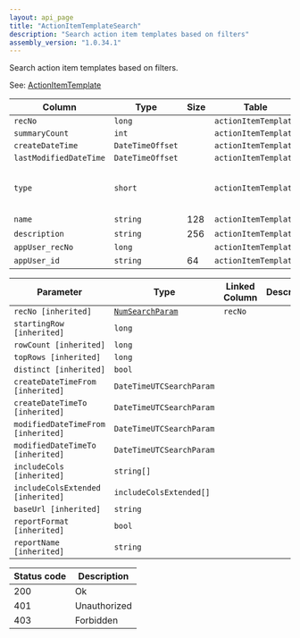 ```yaml
---
layout: api_page
title: "ActionItemTemplateSearch"
description: "Search action item templates based on filters"
assembly_version: "1.0.34.1"
---
```


Search action item templates based on filters.

See: [ActionItemTemplate](ActionItemTemplate.html)

| Column | Type | Size | Table | Description |
| ------ | ---- | ---- | ----- | ----------- |
| `recNo` | `long` |  | `actionItemTemplate` | 
| `summaryCount` | `int` |  | `actionItemTemplate` | 
| `createDateTime` | `DateTimeOffset` |  | `actionItemTemplate` | 
| `lastModifiedDateTime` | `DateTimeOffset` |  | `actionItemTemplate` | 
| `type` | `short` |  | `actionItemTemplate` | Trip = 1, ClientProfile = 2, Person = 3
| `name` | `string` | 128 | `actionItemTemplate` | 
| `description` | `string` | 256 | `actionItemTemplate` | 
| `appUser_recNo` | `long` |  | `actionItemTemplate` | 
| `appUser_id` | `string` | 64 | `actionItemTemplate` | 

| Parameter | Type | Linked Column | Description |
| --------- | ---- | ------------- | ----------- |
| `recNo [inherited]` | [`NumSearchParam`](NumSearchParam) | `recNo` | 
| `startingRow [inherited]` | `long` |  | 
| `rowCount [inherited]` | `long` |  | 
| `topRows [inherited]` | `long` |  | 
| `distinct [inherited]` | `bool` |  | 
| `createDateTimeFrom [inherited]` | `DateTimeUTCSearchParam` |  | 
| `createDateTimeTo [inherited]` | `DateTimeUTCSearchParam` |  | 
| `modifiedDateTimeFrom [inherited]` | `DateTimeUTCSearchParam` |  | 
| `modifiedDateTimeTo [inherited]` | `DateTimeUTCSearchParam` |  | 
| `includeCols [inherited]` | `string[]` |  | 
| `includeColsExtended [inherited]` | `includeColsExtended[]` |  | 
| `baseUrl [inherited]` | `string` |  | 
| `reportFormat [inherited]` | `bool` |  | 
| `reportName [inherited]` | `string` |  | 

| Status code | Description |
| ----------- | ----------- |
| 200 | Ok |
| 401 | Unauthorized |
| 403 | Forbidden |


